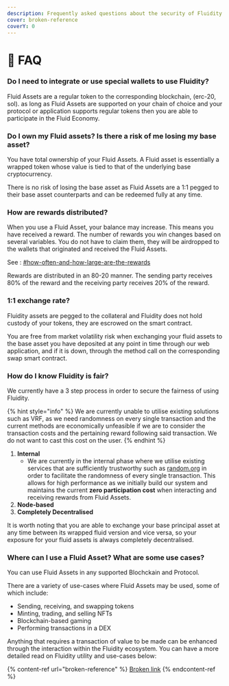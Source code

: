 ```yaml
---
description: Frequently asked questions about the security of Fluidity and its mechanisms.
cover: broken-reference
coverY: 0
---
```


# 📄 FAQ

### Do I need to integrate or use special wallets to use Fluidity?

Fluid Assets are a regular token to the corresponding blockchain, (erc-20, sol). as long as Fluid Assets are supported on your chain of choice and your protocol or application supports regular tokens then you are able to participate in the Fluid Economy.&#x20;

### **Do I own my Fluid assets? Is there a risk of me losing my base asset?**

You have total ownership of your Fluid Assets. A Fluid asset is essentially a wrapped token whose value is tied to that of the underlying base cryptocurrency.

There is no risk of losing the base asset as Fluid Assets are a 1:1 pegged to their base asset counterparts and can be redeemed fully at any time.

### **How are rewards distributed?**

When you use a Fluid Asset, your balance may increase. This means you have received a reward. The number of rewards you win changes based on several variables.  You do not have to claim them, they will be airdropped to the wallets that originated and received the Fluid Assets.&#x20;

See : [#how-often-and-how-large-are-the-rewards](../learning-and-getting-started/the-economics-of-a-fluid-asset/#how-often-and-how-large-are-the-rewards "mention")

Rewards are distributed in an 80-20 manner. The sending party receives 80% of the reward and the receiving party receives 20% of the reward.

### **1:1 exchange rate?**&#x20;

Fluidity assets are pegged to the collateral and Fluidity does not hold custody of your tokens, they are escrowed on the smart contract.

You are free from market volatility risk when exchanging your fluid assets to the base asset you have deposited at any point in time through our web application, and if it is down, through the method call on the corresponding swap smart contract. &#x20;

### **How do I know Fluidity is fair?**

We currently have a 3 step process in order to secure the fairness of using Fluidity.

{% hint style="info" %}
We are currently unable to utilise existing solutions such as VRF, as we need randomness on every single transaction and the current methods are economically unfeasible if we are to consider the transaction costs and the pertaining reward following said transaction. We do not want to cast this cost on the user.
{% endhint %}

1. **Internal**
   * We are currently in the internal phase where we utilise existing services that are sufficiently trustworthy such as [random.org](https://www.random.org/) in order to facilitate the randomness of every single transaction. This allows for high performance as we initially build our system and maintains the current **zero participation cost** when interacting and receiving rewards from Fluid Assets.
2. **Node-based**
3. **Completely Decentralised**

It is worth noting that you are able to exchange your base principal asset at any time between its wrapped fluid version and vice versa, so your exposure for your fluid assets is always completely decentralised.

### Where can I use a Fluid Asset? What are some use cases?

You can use Fluid Assets in any supported Blochckain and Protocol.

There are a variety of use-cases where Fluid Assets may be used, some of which include:

* Sending, receiving, and swapping tokens
* Minting, trading, and selling NFTs
* Blockchain-based gaming
* Performing transactions in a DEX

Anything that requires a transaction of value to be made can be enhanced through the interaction within the Fluidity ecosystem. You can have a more detailed read on Fluidity utility and use-cases below:

{% content-ref url="broken-reference" %}
[Broken link](broken-reference)
{% endcontent-ref %}
